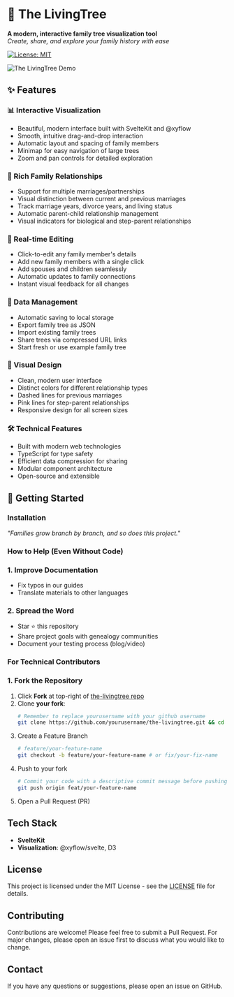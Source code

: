 # 🌳 The LivingTree

**A modern, interactive family tree visualization tool**  
*Create, share, and explore your family history with ease*

[![License: MIT](https://img.shields.io/badge/License-MIT-green.svg)](LICENSE)

![The LivingTree Demo](demo.png)

## ✨ Features

### 📊 Interactive Visualization
- Beautiful, modern interface built with SvelteKit and @xyflow
- Smooth, intuitive drag-and-drop interaction
- Automatic layout and spacing of family members
- Minimap for easy navigation of large trees
- Zoom and pan controls for detailed exploration

### 👥 Rich Family Relationships
- Support for multiple marriages/partnerships
- Visual distinction between current and previous marriages
- Track marriage years, divorce years, and living status
- Automatic parent-child relationship management
- Visual indicators for biological and step-parent relationships

### 🔄 Real-time Editing
- Click-to-edit any family member's details
- Add new family members with a single click
- Add spouses and children seamlessly
- Automatic updates to family connections
- Instant visual feedback for all changes

### 💾 Data Management
- Automatic saving to local storage
- Export family tree as JSON
- Import existing family trees
- Share trees via compressed URL links
- Start fresh or use example family tree

### 🎨 Visual Design
- Clean, modern user interface
- Distinct colors for different relationship types
- Dashed lines for previous marriages
- Pink lines for step-parent relationships
- Responsive design for all screen sizes

### 🛠️ Technical Features
- Built with modern web technologies
- TypeScript for type safety
- Efficient data compression for sharing
- Modular component architecture
- Open-source and extensible

## 🚀 Getting Started

### Installation

*"Families grow branch by branch, and so does this project."*

### How to Help (Even Without Code)

### 1. Improve Documentation
- Fix typos in our guides
- Translate materials to other languages

### 2. Spread the Word
- Star ⭐ this repository
- Share project goals with genealogy communities
- Document your testing process (blog/video)

### For Technical Contributors

### 1. Fork the Repository
1. Click **Fork** at top-right of [the-livingtree repo](https://github.com/yourusername/the-livingtree)
2. Clone **your fork**:
    ```bash
    # Remember to replace yourusername with your github username
    git clone https://github.com/yourusername/the-livingtree.git && cd the-livingtree
    ```
3. Create a Feature Branch
    ```bash
    # feature/your-feature-name
    git checkout -b feature/your-feature-name # or fix/your-fix-name
    ```
4. Push to your fork
    ```bash
    # Commit your code with a descriptive commit message before pushing
    git push origin feat/your-feature-name
    ```
5. Open a Pull Request (PR)

## Tech Stack

- **SvelteKit**
- **Visualization**: @xyflow/svelte, D3

## License

This project is licensed under the MIT License - see the [LICENSE](LICENSE) file for details.

## Contributing

Contributions are welcome! Please feel free to submit a Pull Request. For major changes, please open an issue first to discuss what you would like to change.

## Contact

If you have any questions or suggestions, please open an issue on GitHub.

